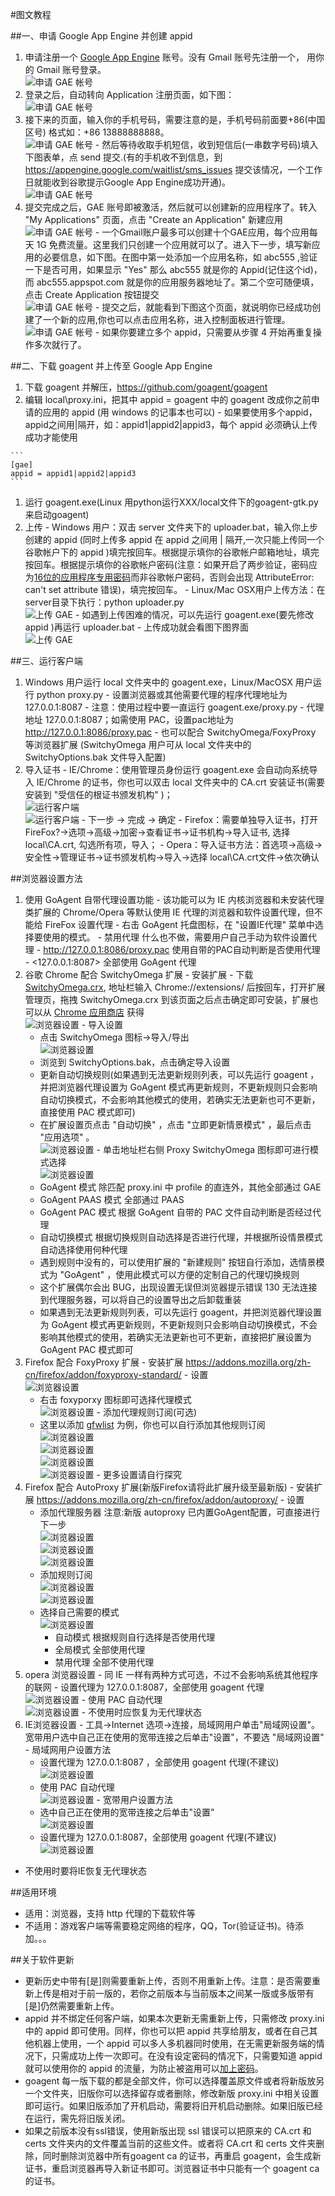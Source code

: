 #图文教程

##一、申请 Google App Engine 并创建 appid
  1. 申请注册一个 [Google App Engine](https://appengine.google.com) 账号。没有 Gmail 账号先注册一个， 用你的 Gmail 账号登录。  
    ![申请 GAE 帐号](https://raw.githubusercontent.com/goagent/goagent/wiki/InstallGuideImages/786e2887tw1e4thu7y0pgj20hs0atgn9.jpg)
  1. 登录之后，自动转向 Application 注册页面，如下图：  
    ![申请 GAE 帐号](https://raw.githubusercontent.com/goagent/goagent/wiki/InstallGuideImages/786e2887tw1e4thu8o1tuj20hs067mxn.jpg)
  1. 接下来的页面，输入你的手机号码，需要注意的是，手机号码前面要+86(中国区号) 格式如：+86 13888888888。  
    ![申请 GAE 帐号](https://raw.githubusercontent.com/goagent/goagent/wiki/InstallGuideImages/786e2887tw1e4thubjc3yj20hs07dmxw.jpg)
    - 然后等待收取手机短信，收到短信后(一串数字号码)填入下图表单，点 send 提交.(有的手机收不到信息，到<https://appengine.google.com/waitlist/sms_issues> 提交该情况，一个工作日就能收到谷歌提示Google App Engine成功开通)。  
    ![申请 GAE 帐号](https://raw.githubusercontent.com/goagent/goagent/wiki/InstallGuideImages/786e2887tw1e4thucmsi5j20hc0743z5.jpg)
  1. 提交完成之后，GAE 账号即被激活，然后就可以创建新的应用程序了。转入 "My Applications" 页面，点击 "Create an Application" 新建应用  
    ![申请 GAE 帐号](https://raw.githubusercontent.com/goagent/goagent/wiki/InstallGuideImages/786e2887tw1e4thug3zu2j20hs07tzku.jpg)
    - 一个Gmail账户最多可以创建十个GAE应用，每个应用每天 1G 免费流量。这里我们只创建一个应用就可以了。进入下一步，填写新应用的必要信息，如下图。在图中第一处添加一个应用名称，如 abc555 ,验证一下是否可用，如果显示 "Yes" 那么 abc555 就是你的 Appid(记住这个id)，而 abc555.appspot.com 就是你的应用服务器地址了。第二个空可随便填，点击 Create Application 按钮提交  
    ![申请 GAE 帐号](https://raw.githubusercontent.com/goagent/goagent/wiki/InstallGuideImages/786e2887tw1e2s3t7k4v9j.jpg)
    - 提交之后，就能看到下图这个页面，就说明你已经成功创建了一个新的应用,你也可以点击应用名称，进入控制面板进行管理。  
    ![申请 GAE 帐号](https://raw.githubusercontent.com/goagent/goagent/wiki/InstallGuideImages/786e2887tw1e4thubz37cj20go049t8w.jpg)
    - 如果你要建立多个 appid，只需要从步骤 4 开始再重复操作多次就行了。

##二、下载 goagent 并上传至 Google App Engine
  1. 下载 goagent 并解压，<https://github.com/goagent/goagent>
  1. 编辑 local\proxy.ini，把其中 appid = goagent 中的 goagent 改成你之前申请的应用的 appid (用 windows 的记事本也可以)
    - 如果要使用多个appid，appid之间用|隔开，如：appid1|appid2|appid3，每个 appid 必须确认上传成功才能使用

    ```
    [gae]
    appid = appid1|appid2|appid3
    ```

  1. 运行 goagent.exe(Linux 用python运行XXX/local文件下的goagent-gtk.py来启动goagent)
  1. 上传
    - Windows 用户：双击 server 文件夹下的 uploader.bat，输入你上步创建的 appid (同时上传多 appid 在 appid 之间用 | 隔开,一次只能上传同一个谷歌帐户下的 appid )填完按回车。根据提示填你的谷歌帐户邮箱地址，填完按回车。根据提示填你的谷歌帐户密码(注意：如果开启了两步验证，密码应为[16位的应用程序专用密码](https://accounts.google.com/b/0/IssuedAuthSubTokens)而非谷歌帐户密码，否则会出现 AttributeError: can't set attribute 错误)，填完按回车。
    - Linux/Mac OSX用户上传方法：在server目录下执行：python uploader.py  
    ![上传 GAE](https://raw.githubusercontent.com/goagent/goagent/wiki/InstallGuideImages/786e2887jw9e7n5u3iijqj20iq0c8q6b.jpg)
    - 如遇到上传困难的情况，可以先运行 goagent.exe(要先修改 appid )再运行 uploader.bat
    - 上传成功就会看图下图界面  
    ![上传 GAE](https://raw.githubusercontent.com/goagent/goagent/wiki/InstallGuideImages/786e2887jw1e3bnmhap9wj.jpg_uploaded.png)


##三、运行客户端
  1. Windows 用户运行 local 文件夹中的 goagent.exe，Linux/MacOSX 用户运行 python proxy.py
    - 设置浏览器或其他需要代理的程序代理地址为 127.0.0.1:8087
    - 注意：使用过程中要一直运行 goagent.exe/proxy.py
    - 代理地址 127.0.0.1:8087；如需使用 PAC，设置pac地址为 <http://127.0.0.1:8086/proxy.pac>
    - 也可以配合 SwitchyOmega/FoxyProxy 等浏览器扩展 (SwitchyOmega 用户可从 local 文件夹中的 SwitchyOptions.bak 文件导入配置)
  1. 导入证书
    - IE/Chrome：使用管理员身份运行 goagent.exe 会自动向系统导入 IE/Chrome 的证书，你也可以双击 local 文件夹中的 CA.crt 安装证书(需要安装到 "受信任的根证书颁发机构" )；  
    ![运行客户端](https://raw.githubusercontent.com/goagent/goagent/wiki/InstallGuideImages/786e2887jw1e6mc176ngnj20bn0dit9l.jpg)  
    ![运行客户端](https://raw.githubusercontent.com/goagent/goagent/wiki/InstallGuideImages/786e2887jw1e6mc184ah3j20e00e6wg1.jpg)
    - 下一步 -> 完成 -> 确定
    - Firefox：需要单独导入证书，打开FireFox?->选项->高级->加密->查看证书->证书机构->导入证书, 选择 local\CA.crt, 勾选所有项，导入；
    - Opera：导入证书方法：首选项→高级→安全性→管理证书→证书颁发机构->导入->选择 local\CA.crt文件->依次确认

##浏览器设置方法
  1. 使用 GoAgent 自带代理设置功能
    - 该功能可以为 IE 内核浏览器和未安装代理类扩展的 Chrome/Opera 等默认使用 IE 代理的浏览器和软件设置代理，但不能给 FireFox 设置代理
    - 右击 GoAgent 托盘图标，在 "设置IE代理" 菜单中选择要使用的模式。
    - 禁用代理 什么也不做，需要用户自己手动为软件设置代理
    - <http://127.0.0.1:8086/proxy.pac> 使用自带的PAC自动判断是否使用代理
    - <127.0.0.1:8087> 全部使用 GoAgent 代理
  1. 谷歌 Chrome 配合 SwitchyOmega 扩展
    - 安装扩展
    - 下载 [SwitchyOmega.crx](https://github.com/FelisCatus/SwitchyOmega/releases), 地址栏输入 Chrome://extensions/ 后按回车，打开扩展管理页，拖拽 SwitchyOmega.crx 到该页面之后点击确定即可安装，扩展也可以从 [Chrome 应用商店](https://chrome.google.com/webstore/detail/proxy-switchyomega/padekgcemlokbadohgkifijomclgjgif) 获得  
    ![浏览器设置](https://raw.githubusercontent.com/goagent/goagent/wiki/InstallGuideImages/786e2887tw1e3hhmzjy1zj.jpg_install_Proxy_Switchy_Sharp.png)
    - 导入设置
      - 点击 SwitchyOmega 图标->导入/导出  
      ![浏览器设置](https://raw.githubusercontent.com/goagent/goagent/wiki/InstallGuideImages/786e2887jw1e2s44kpzqyj.jpg_bak.png)
      - 浏览到 SwitchyOptions.bak，点击确定导入设置
      - 更新自动切换规则(如果遇到无法更新规则列表，可以先运行 goagent ，并把浏览器代理设置为 GoAgent 模式再更新规则，不更新规则只会影响自动切换模式，不会影响其他模式的使用，若确实无法更新也可不更新，直接使用 PAC 模式即可)
      - 在扩展设置页点击 "自动切换" ，点击 "立即更新情景模式" ，最后点击 "应用选项" 。  
      ![浏览器设置](https://raw.githubusercontent.com/goagent/goagent/wiki/InstallGuideImages/786e2887tw1e2s3tcf8lij.jpg_getrules.png)
    - 单击地址栏右侧 Proxy SwitchyOmega 图标即可进行模式选择  
      ![浏览器设置](https://raw.githubusercontent.com/goagent/goagent/wiki/InstallGuideImages/786e2887tw1e2s3t6x2ivj.jpg_changemode.png)
      - GoAgent 模式 除匹配 proxy.ini 中 profile 的直连外，其他全部通过 GAE
      - GoAgent PAAS 模式 全部通过 PAAS
      - GoAgent PAC 模式 根据 GoAgent 自带的 PAC 文件自动判断是否经过代理
      - 自动切换模式 根据切换规则自动选择是否进行代理，并根据所设情景模式自动选择使用何种代理
      - 遇到规则中没有的，可以使用扩展的 "新建规则" 按钮自行添加，选情景模式为 "GoAgent" ，使用此模式可以方便的定制自己的代理切换规则
      - 这个扩展偶尔会出 BUG，出现设置无误但浏览器提示错误 130 无法连接到代理服务器，可以将自己的设置导出之后卸载重装
      - 如果遇到无法更新规则列表，可以先运行 goagent，并把浏览器代理设置为 GoAgent 模式再更新规则，不更新规则只会影响自动切换模式，不会影响其他模式的使用，若确实无法更新也可不更新，直接把扩展设置为 GoAgent PAC 模式即可
  1. Firefox 配合 FoxyProxy 扩展
    - 安装扩展 <https://addons.mozilla.org/zh-cn/firefox/addon/foxyproxy-standard/>
    - 设置  
    ![浏览器设置](https://raw.githubusercontent.com/goagent/goagent/wiki/InstallGuideImages/786e2887tw1e2s3t8whfdj.jpg_foxyproxy.png)
      - 右击 foxyporxy 图标即可选择代理模式  
    ![浏览器设置](https://raw.githubusercontent.com/goagent/goagent/wiki/InstallGuideImages/786e2887tw1e2s3taih9wj.jpg_foxyproxy1.png)
    - 添加代理规则订阅(可选)
      - 这里以添加 [gfwlist](http://autoproxy-gfwlist.googlecode.com/svn/trunk/gfwlist.txt) 为例，你也可以自行添加其他规则订阅  
      ![浏览器设置](https://raw.githubusercontent.com/goagent/goagent/wiki/InstallGuideImages/786e2887jw1e3f79aksi6j.jpg)  
      ![浏览器设置](https://raw.githubusercontent.com/goagent/goagent/wiki/InstallGuideImages/786e2887jw1e3f7955znpj.jpg)  
      ![浏览器设置](https://raw.githubusercontent.com/goagent/goagent/wiki/InstallGuideImages/786e2887jw1e3f797nabpj.jpg)  
      ![浏览器设置](https://raw.githubusercontent.com/goagent/goagent/wiki/InstallGuideImages/786e2887jw1e3f79bigcuj.jpg)
    - 更多设置请自行探究
  1. Firefox 配合 AutoProxy 扩展(新版Firefox请将此扩展升级至最新版)
    - 安装扩展 <https://addons.mozilla.org/zh-cn/firefox/addon/autoproxy/>
    - 设置
      - 添加代理服务器 注意:新版 autoproxy 已内置GoAgent配置，可直接进行下一步  
      ![浏览器设置](https://raw.githubusercontent.com/goagent/goagent/wiki/InstallGuideImages/786e2887tw1e2s3t49g0ej.jpg_autoproxyfirst.png)  
      ![浏览器设置](https://raw.githubusercontent.com/goagent/goagent/wiki/InstallGuideImages/786e2887tw1e2s3t08ft0j.jpg_autoproxy1.png)  
      ![浏览器设置](https://raw.githubusercontent.com/goagent/goagent/wiki/InstallGuideImages/786e2887tw1e2s3t0sibvj.jpg_autoproxy2.png)
      - 添加规则订阅  
      ![浏览器设置](https://raw.githubusercontent.com/goagent/goagent/wiki/InstallGuideImages/786e2887tw1e2s3t241zej.jpg_autoproxyaddrules1.png)  
      ![浏览器设置](https://raw.githubusercontent.com/goagent/goagent/wiki/InstallGuideImages/786e2887tw1e2s3t380m4j.jpg_autoproxyaddrules2.png)
      - 选择自己需要的模式  
      ![浏览器设置](https://raw.githubusercontent.com/goagent/goagent/wiki/InstallGuideImages/786e2887tw1e2s3szej8sj.jpg_autoproxy.png)
        - 自动模式   根据规则自行选择是否使用代理
        - 全局模式   全部使用代理
        - 禁用代理   全部不使用代理
  1. opera 浏览器设置
    - 同 IE 一样有两种方式可选，不过不会影响系统其他程序的联网
    - 设置代理为 127.0.0.1:8087，全部使用 goagent 代理  
    ![浏览器设置](https://raw.githubusercontent.com/goagent/goagent/wiki/InstallGuideImages/786e2887tw1e2s3tl5ww7j.jpg_opera1.png)
    - 使用 PAC 自动代理  
    ![浏览器设置](https://raw.githubusercontent.com/goagent/goagent/wiki/InstallGuideImages/786e2887tw1e2s3tlvyqmj.jpg_opera-pac.png)
    - 不使用时应恢复为无代理状态
  1. IE浏览器设置
    - 工具->Internet 选项->连接，局域网用户单击"局域网设置"。宽带用户选中自己正在使用的宽带连接之后单击"设置"，不要选 "局域网设置"
    - 局域网用户设置方法
      - 设置代理为 127.0.0.1:8087 ，全部使用 goagent 代理(不建议)  
      ![浏览器设置](https://raw.githubusercontent.com/goagent/goagent/wiki/InstallGuideImages/786e2887jw1e3ewkxcosfj.jpg_ie1.png)
      - 使用 PAC 自动代理  
      ![浏览器设置](https://raw.githubusercontent.com/goagent/goagent/wiki/InstallGuideImages/786e2887jw1e3ewkyd12nj.jpg_ie2.png)
    - 宽带用户设置方法
      - 选中自己正在使用的宽带连接之后单击"设置"  
        ![浏览器设置](https://raw.githubusercontent.com/goagent/goagent/wiki/InstallGuideImages/786e2887jw1e6fvndhycoj20al04zmxg.jpg)
      - 设置代理为 127.0.0.1:8087，全部使用 goagent 代理(不建议)  
        ![浏览器设置](https://raw.githubusercontent.com/goagent/goagent/wiki/InstallGuideImages/786e2887jw1e6fvnd4bicj20c5088my2.jpg)
   - 不使用时要将IE恢复无代理状态


##适用环境
  - 适用：浏览器，支持 http 代理的下载软件等
  - 不适用：游戏客户端等需要稳定网络的程序，QQ，Tor(验证证书)。待添加。。。

##关于软件更新
  - 更新历史中带有[是]则需要重新上传，否则不用重新上传。注意：是否需要重新上传是相对于前一版的，若你之前版本与当前版本之间某一版或多版带有[是]仍然需要重新上传。
  - appid 并不绑定任何客户端，如果本次更新无需重新上传，只需修改 proxy.ini 中的 appid 即可使用。同样，你也可以把 appid 共享给朋友，或者在自己其他机器上使用，一个 appid 可以多人多机器同时使用，在无需更新服务端的情况下，只需成功上传一次即可。在没有设定密码的情况下，只需要知道 appid 就可以使用你的 appid 的流量，为防止被盗用可以[加上密码](https://github.com/goagent/goagent/blob/wiki/SetPassword.md)。
  - goagent 每一版下载的都是全部文件，你可以选择覆盖原文件或者将新版放另一个文件夹，旧版你可以选择留存或者删除，修改新版 proxy.ini 中相关设置即可运行。如果旧版添加了开机启动，需要将旧开机启动删除。如果旧版已经在运行，需先将旧版关闭。
  - 如果之前版本没有ssl错误，使用新版出现 ssl 错误可以把原来的 CA.crt 和 certs 文件夹内的文件覆盖当前的这些文件。或者将 CA.crt 和 certs 文件夹删除，同时删除浏览器中所有goagent ca 的证书，再重启 goagent，会生成新证书，重启浏览器再导入新证书即可。浏览器证书中只能有一个 goagent ca 的证书。

